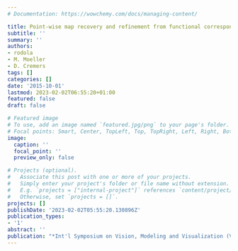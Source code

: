 ```yaml
---
# Documentation: https://wowchemy.com/docs/managing-content/

title: Point-wise map recovery and refinement from functional correspondence
subtitle: ''
summary: ''
authors:
- rodola
- M. Moeller
- D. Cremers
tags: []
categories: []
date: '2015-10-01'
lastmod: 2023-02-02T06:55:20+01:00
featured: false
draft: false

# Featured image
# To use, add an image named `featured.jpg/png` to your page's folder.
# Focal points: Smart, Center, TopLeft, Top, TopRight, Left, Right, BottomLeft, Bottom, BottomRight.
image:
  caption: ''
  focal_point: ''
  preview_only: false

# Projects (optional).
#   Associate this post with one or more of your projects.
#   Simply enter your project's folder or file name without extension.
#   E.g. `projects = ["internal-project"]` references `content/project/deep-learning/index.md`.
#   Otherwise, set `projects = []`.
projects: []
publishDate: '2023-02-02T05:55:20.130896Z'
publication_types:
- '1'
abstract: ''
publication: "*Int'l Symposium on Vision, Modeling and Visualization (VMV)*"
---
```

